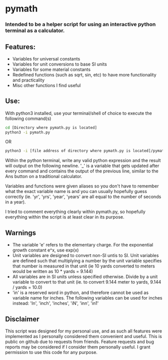 # pymath
### Intended to be a helper script for using an interactive python terminal as a calculator.

## Features:
- Variables for universal constants
- Variables for unit conversions to base SI units
- Variables for some material constants
- Redefined functions (such as sqrt, sin, etc) to have more functionality and practicality
- Misc other functions I find useful

## Use:
With python3 installed, use your terminal/shell of choice to execute the following command(s)
```bash
cd [Directory where pymath.py is located]
python3 -i pymath.py
```
OR
```bash
python3 -i [file address of directory where pymath.py is located]/pymath.py
```

Within the python terminal, write any valid python expression and the result will output on the following newline. '_' is a variable that gets updated after every command and contains the output of the previous line, similar to the Ans button on a traditional calculator.

Variables and functions were given aliases so you don't have to remember what the exact variable name is and you can usually hopefully guess correctly (ie. 'yr', 'yrs', 'year', 'years' are all equal to the number of seconds in a year). 

I tried to comment everything clearly within pymath.py, so hopefully everything within the script is at least clear in its purpose.

## Warnings
- The variable 'e' refers to the elementary charge. For the exponential growth constant e^x, use exp(x)
- Unit variables are designed to convert non-SI untis to SI. Unit variables are defined such that multiplying a number by the unit variable specifies that number is measured in that unit (ie 10 yards converted to meters would be written as 10 * yards = 9.144)
- All variables are in SI units unless specified otherwise. Divide by a unit variable to convert to that unit (ie. to convert 9.144 meter to yards, 9.144 / yards = 10.0)
- 'in' is a reserved word in python, and therefore cannot be used as variable name for inches. The following variables can be used for inches instead: 'In', 'inch', 'inches', 'iN', 'inn', 'in1'

## Disclaimer
This script was designed for my personal use, and as such all features were implemented as I personally considered them convenient and useful. This is public on github due to requests from friends. Feature requests and bug reports may be considered if I consider them personally useful.
I grant permission to use this code for any purpose.
